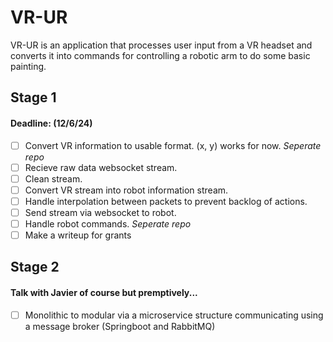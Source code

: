 # VR-UR
VR-UR is an application that processes user input from a VR headset and converts it into commands for controlling a robotic arm to do some basic painting.

## Stage 1
#### Deadline: (12/6/24)
- [ ] Convert VR information to usable format. (x, y) works for now. *Seperate repo*
- [ ] Recieve raw data websocket stream.
- [ ] Clean stream.
- [ ] Convert VR stream into robot information stream.
- [ ] Handle interpolation between packets to prevent backlog of actions.
- [ ] Send stream via websocket to robot.
- [ ] Handle robot commands. *Seperate repo*
- [ ] Make a writeup for grants

## Stage 2
#### Talk with Javier of course but premptively...
- [ ] Monolithic to modular via a microservice structure communicating using a message broker (Springboot and RabbitMQ)
